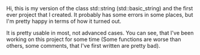 ##
Hi, this is my version of the class std::string (std::basic_string<char>) and the first ever project that I created.
It probably has some errors in some places, but I'm pretty happy in terms of how it turned out. 

It is pretty usable in most, not advanced cases.
You can see, that I've been working on this project for some time (Some functions are worse than others, 
some comments, that I've first written are pretty bad).
